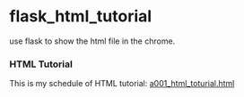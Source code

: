 # flask_html_tutorial
use flask to show the html file in the chrome.

### HTML Tutorial 

This is my schedule of HTML tutorial: [a001_html_toturial.html](http://47.108.52.118:5000/get_the_html_page/a001_html_toturial)

